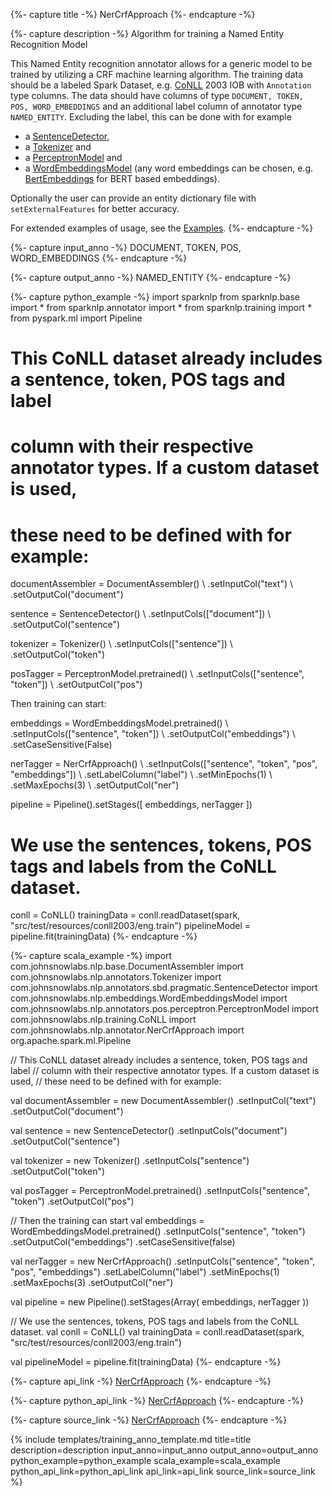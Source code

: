 {%- capture title -%}
NerCrfApproach
{%- endcapture -%}

{%- capture description -%}
Algorithm for training a Named Entity Recognition Model

This Named Entity recognition annotator allows for a generic model to be trained by utilizing a CRF machine learning
algorithm. The training data should be a labeled Spark Dataset, e.g. [CoNLL](/docs/en/training#conll-dataset) 2003 IOB with
`Annotation` type columns. The data should have columns of type `DOCUMENT, TOKEN, POS, WORD_EMBEDDINGS` and an
additional label column of annotator type `NAMED_ENTITY`.
Excluding the label, this can be done with for example
  - a [SentenceDetector](/docs/en/annotators#sentencedetector),
  - a [Tokenizer](/docs/en/annotators#tokenizer) and
  - a [PerceptronModel](/docs/en/annotators#postagger-part-of-speech-tagger) and
  - a [WordEmbeddingsModel](/docs/en/annotators#wordembeddings)
  (any word embeddings can be chosen, e.g. [BertEmbeddings](/docs/en/transformers#bertembeddings) for BERT based embeddings).

Optionally the user can provide an entity dictionary file with `setExternalFeatures` for better accuracy.

For extended examples of usage, see the [Examples](https://github.com/JohnSnowLabs/spark-nlp/blob/master/example/python/training/english/crf-ner/ner_dl_crf.ipynb).
{%- endcapture -%}

{%- capture input_anno -%}
DOCUMENT, TOKEN, POS, WORD_EMBEDDINGS
{%- endcapture -%}

{%- capture output_anno -%}
NAMED_ENTITY
{%- endcapture -%}

{%- capture python_example -%}
import sparknlp
from sparknlp.base import *
from sparknlp.annotator import *
from sparknlp.training import *
from pyspark.ml import Pipeline

# This CoNLL dataset already includes a sentence, token, POS tags and label
# column with their respective annotator types. If a custom dataset is used,
# these need to be defined with for example:

documentAssembler = DocumentAssembler() \\
    .setInputCol("text") \\
    .setOutputCol("document")

sentence = SentenceDetector() \\
    .setInputCols(["document"]) \\
    .setOutputCol("sentence")

tokenizer = Tokenizer() \\
    .setInputCols(["sentence"]) \\
    .setOutputCol("token")

posTagger = PerceptronModel.pretrained() \\
    .setInputCols(["sentence", "token"]) \\
    .setOutputCol("pos")

Then training can start:

embeddings = WordEmbeddingsModel.pretrained() \\
    .setInputCols(["sentence", "token"]) \\
    .setOutputCol("embeddings") \\
    .setCaseSensitive(False)

nerTagger = NerCrfApproach() \\
    .setInputCols(["sentence", "token", "pos", "embeddings"]) \\
    .setLabelColumn("label") \\
    .setMinEpochs(1) \\
    .setMaxEpochs(3) \\
    .setOutputCol("ner")

pipeline = Pipeline().setStages([
    embeddings,
    nerTagger
])

# We use the sentences, tokens, POS tags and labels from the CoNLL dataset.

conll = CoNLL()
trainingData = conll.readDataset(spark, "src/test/resources/conll2003/eng.train")
pipelineModel = pipeline.fit(trainingData)
{%- endcapture -%}

{%- capture scala_example -%}
import com.johnsnowlabs.nlp.base.DocumentAssembler
import com.johnsnowlabs.nlp.annotators.Tokenizer
import com.johnsnowlabs.nlp.annotators.sbd.pragmatic.SentenceDetector
import com.johnsnowlabs.nlp.embeddings.WordEmbeddingsModel
import com.johnsnowlabs.nlp.annotators.pos.perceptron.PerceptronModel
import com.johnsnowlabs.nlp.training.CoNLL
import com.johnsnowlabs.nlp.annotator.NerCrfApproach
import org.apache.spark.ml.Pipeline

// This CoNLL dataset already includes a sentence, token, POS tags and label
// column with their respective annotator types. If a custom dataset is used,
// these need to be defined with for example:

val documentAssembler = new DocumentAssembler()
  .setInputCol("text")
  .setOutputCol("document")

val sentence = new SentenceDetector()
  .setInputCols("document")
  .setOutputCol("sentence")

val tokenizer = new Tokenizer()
  .setInputCols("sentence")
  .setOutputCol("token")

val posTagger = PerceptronModel.pretrained()
  .setInputCols("sentence", "token")
  .setOutputCol("pos")

// Then the training can start
val embeddings = WordEmbeddingsModel.pretrained()
  .setInputCols("sentence", "token")
  .setOutputCol("embeddings")
  .setCaseSensitive(false)

val nerTagger = new NerCrfApproach()
  .setInputCols("sentence", "token", "pos", "embeddings")
  .setLabelColumn("label")
  .setMinEpochs(1)
  .setMaxEpochs(3)
  .setOutputCol("ner")

val pipeline = new Pipeline().setStages(Array(
  embeddings,
  nerTagger
))

// We use the sentences, tokens, POS tags and labels from the CoNLL dataset.
val conll = CoNLL()
val trainingData = conll.readDataset(spark, "src/test/resources/conll2003/eng.train")

val pipelineModel = pipeline.fit(trainingData)
{%- endcapture -%}

{%- capture api_link -%}
[NerCrfApproach](https://nlp.johnsnowlabs.com/api/com/johnsnowlabs/nlp/annotators/ner/crf/NerCrfApproach)
{%- endcapture -%}

{%- capture python_api_link -%}
[NerCrfApproach](/api/python/reference/autosummary/python/sparknlp/annotator/ner/ner_crf/index.html#sparknlp.annotator.ner.ner_crf.NerCrfApproach)
{%- endcapture -%}

{%- capture source_link -%}
[NerCrfApproach](https://github.com/JohnSnowLabs/spark-nlp/tree/master/src/main/scala/com/johnsnowlabs/nlp/annotators/ner/crf/NerCrfApproach.scala)
{%- endcapture -%}

{% include templates/training_anno_template.md
title=title
description=description
input_anno=input_anno
output_anno=output_anno
python_example=python_example
scala_example=scala_example
python_api_link=python_api_link
api_link=api_link
source_link=source_link
%}
